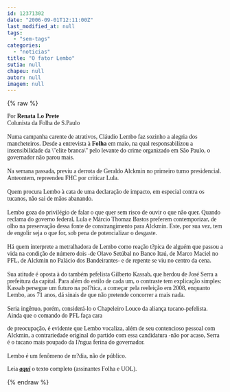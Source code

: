 ```yaml
---
id: 12371302
date: "2006-09-01T12:11:00Z"
last_modified_at: null
tags:
  - "sem-tags"
categories:
  - "noticias"
title: "O fator Lembo"
sutia: null
chapeu: null
autor: null
imagem: null
---
```

{% raw %}
<p><P><FONT face=Verdana>Por </FONT><FONT face=Verdana><STRONG>Renata Lo Prete</STRONG><BR>Colunista da Folha de S.Paulo<BR><BR></FONT><FONT face=Verdana>Numa campanha carente de atrativos, Cláudio Lembo faz sozinho a alegria dos mancheteiros. Desde a entrevista à <B>Folha</B> em maio, na qual responsabilizou a insensibilidade da \"elite branca\" pelo levante do crime organizado em São Paulo, o governador não parou mais.<BR><BR>Na semana passada, previu a derrota de Geraldo Alckmin no primeiro turno presidencial. Anteontem, repreendeu FHC por criticar Lula.<BR><BR>Quem procura Lembo à cata de uma declaração de impacto, em especial contra os tucanos, não sai de mãos abanando. <BR><BR>Lembo goza do privilégio de falar o que quer sem risco de ouvir o que não quer. Quando reclama do governo federal, Lula e Márcio Thomaz Bastos preferem contemporizar, de olho na preservação dessa fonte de constrangimento para Alckmin. Este, por sua vez, tem de engolir seja o que for, sob pena de potencializar o desgaste. <BR><BR>Há quem interprete a metralhadora de Lembo como reação t?pica de alguém que passou a vida na condição de número dois -de Olavo Setúbal no Banco Itaú, de Marco Maciel no PFL, de Alckmin no Palácio dos Bandeirantes- e de repente se viu no centro da cena. <BR><BR>Sua atitude é oposta à do também pefelista Gilberto Kassab, que herdou de José Serra a prefeitura da capital. Para além do estilo de cada um, o contraste tem explicação simples: Kassab persegue um futuro na pol?tica, a começar pela reeleição em 2008, enquanto Lembo, aos 71 anos, dá sinais de que não pretende concorrer a mais nada. <BR><BR>Seria ingênuo, porém, considerá-lo o Chapeleiro Louco da aliança tucano-pefelista. Ainda que o comando do PFL faça cara</p>
<p> de preocupação, é evidente que Lembo vocaliza, além de seu contencioso pessoal com Alckmin, a contrariedade original do partido com essa candidatura -não por acaso, Serra é o tucano mais poupado da l?ngua ferina do governador. <BR><BR>Lembo é um fenômeno de m?dia, não de público. </FONT></P></p>
<p><P><FONT face=Verdana>Leia <STRONG><EM><A href=\"https://www1.folha.uol.com.br/fsp/brasil/fc0109200607.htm\" target=_blank>aqui</A></EM></STRONG> o texto completo (assinantes Folha e UOL).</FONT></P> </p>
{% endraw %}